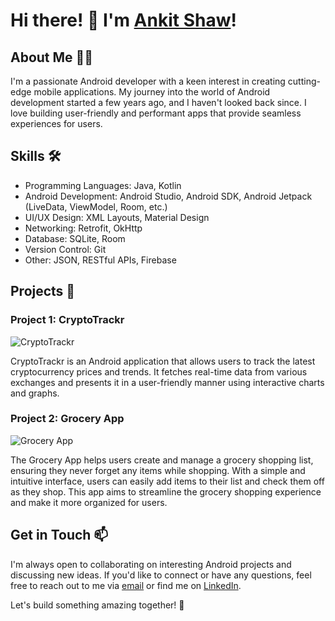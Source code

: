 # Hi there! 👋 I'm [Ankit Shaw](https://github.com/Ankitsh-rtx/)!

## About Me 🙋‍♂️

I'm a passionate Android developer with a keen interest in creating cutting-edge mobile applications. My journey into the world of Android development started a few years ago, and I haven't looked back since. I love building user-friendly and performant apps that provide seamless experiences for users.

## Skills 🛠️

- Programming Languages: Java, Kotlin
- Android Development: Android Studio, Android SDK, Android Jetpack (LiveData, ViewModel, Room, etc.)
- UI/UX Design: XML Layouts, Material Design
- Networking: Retrofit, OkHttp
- Database: SQLite, Room
- Version Control: Git
- Other: JSON, RESTful APIs, Firebase

## Projects 🚀

### Project 1: CryptoTrackr

![CryptoTrackr]([https://example.com/crypto_trackr.png](https://github.com/Ankitsh-rtx/CoinTrackr))

CryptoTrackr is an Android application that allows users to track the latest cryptocurrency prices and trends. It fetches real-time data from various exchanges and presents it in a user-friendly manner using interactive charts and graphs.

### Project 2: Grocery App

![Grocery App](https://example.com/grocery_app.png)

The Grocery App helps users create and manage a grocery shopping list, ensuring they never forget any items while shopping. With a simple and intuitive interface, users can easily add items to their list and check them off as they shop. This app aims to streamline the grocery shopping experience and make it more organized for users.

## Get in Touch 📫

I'm always open to collaborating on interesting Android projects and discussing new ideas. If you'd like to connect or have any questions, feel free to reach out to me via [email](mailto:youremail@example.com) or find me on [LinkedIn](https://www.linkedin.com/in/your_username/).

Let's build something amazing together! 🚀
